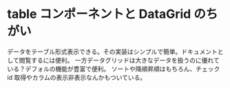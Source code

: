 # table コンポーネントと DataGrid のちがい

データをテーブル形式表示できる。その実装はシンプルで簡単。ドキュメントとして閲覧するには便利。
一方データグリッドは大きなデータを扱うのに優れている？デフォルの機能が豊富で便利。
ソートや降順昇順はもちろん、チェック id 取得やカラムの表示非表示なんかもついている。
